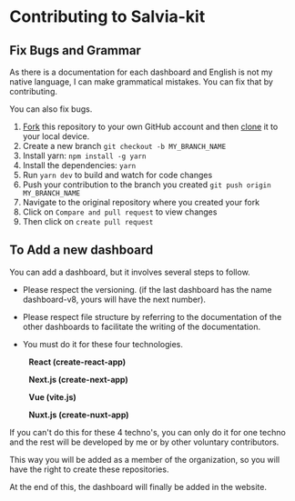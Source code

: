 # Contributing to Salvia-kit

## Fix Bugs and Grammar

As there is a documentation for each dashboard and English is not my native language, I can make grammatical mistakes. You can fix that by contributing.

You can also fix bugs.

1. [Fork](https://help.github.com/articles/fork-a-repo/) this repository to your own GitHub account and then [clone](https://help.github.com/articles/cloning-a-repository/) it to your local device.
2. Create a new branch `git checkout -b MY_BRANCH_NAME`
3. Install yarn: `npm install -g yarn`
4. Install the dependencies: `yarn`
5. Run `yarn dev` to build and watch for code changes
6. Push your contribution to the branch you created `git push origin MY_BRANCH_NAME`
7. Navigate to the original repository where you created your fork
8. Click on `Compare and pull request` to view changes
9. Then click on `create pull request`

## To Add a new dashboard

You can add a dashboard, but it involves several steps to follow.

- Please respect the versioning. (if the last dashboard has the name dashboard-v8, yours will have the next number).


- Please respect file structure by referring to the documentation of the other dashboards to facilitate the writing of the documentation.


- You must do it for these four technologies.<p style="padding-left: 10px; font-weight: bold">React (create-react-app)</p><p style="padding-left: 10px; font-weight: bold">Next.js (create-next-app)</p><p style="padding-left: 10px; font-weight: bold">Vue (vite.js)</p><p style="padding-left: 10px; font-weight: bold">Nuxt.js (create-nuxt-app)</p>

If you can't do this for these 4 techno's, you can only do it for one techno and the rest will be developed by me or by other voluntary contributors.

This way you will be added as a member of the organization, so you will have the right to create these repositories.

At the end of this, the dashboard will finally be added in the website.
